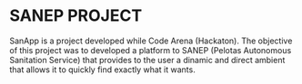 # SANEP PROJECT 
SanApp is a project developed while Code Arena (Hackaton). The objective of this project was to developed a platform to SANEP (Pelotas Autonomous Sanitation Service) that provides to the user a dinamic and direct ambient that allows it to quickly find exactly what it wants.
